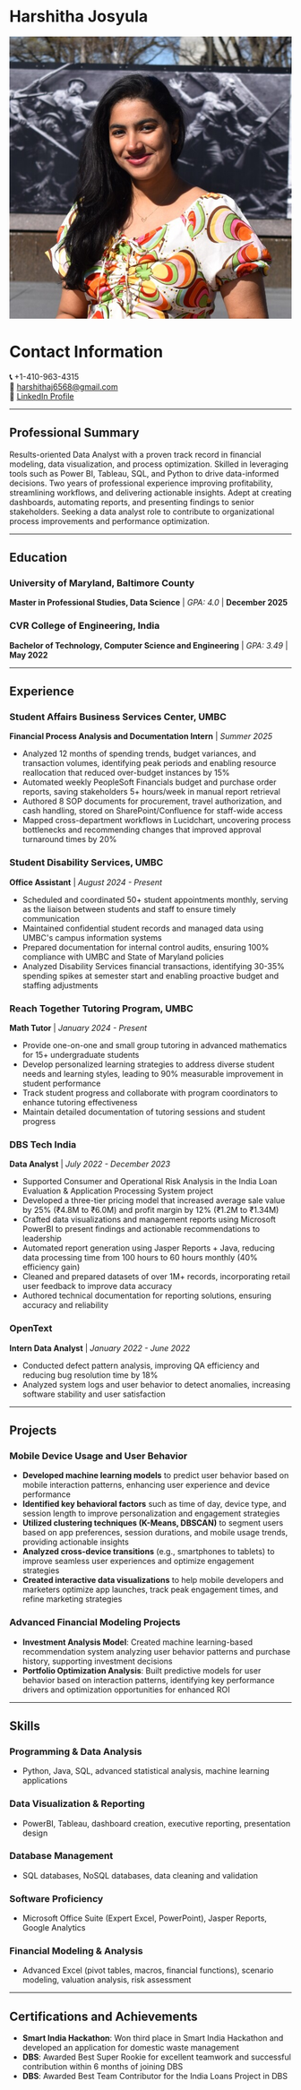 # Harshitha Josyula

![jpeg-optimizer_Headshot](https://github.com/harshithajosyula3112/UMBC-DATA606-Capstone/blob/main/docs/Headshot1.JPG)
# Contact Information

**📞** +1-410-963-4315  
**📧** [harshithaj6568@gmail.com](mailto:harshithaj6568@gmail.com)  
**🔗** [LinkedIn Profile](https://www.linkedin.com/in/harshitha-josyula-a348b91a8/)

---

## Professional Summary

Results-oriented Data Analyst with a proven track record in financial modeling, data visualization, and process optimization. Skilled in leveraging tools such as Power BI, Tableau, SQL, and Python to drive data-informed decisions. Two years of professional experience improving profitability, streamlining workflows, and delivering actionable insights. Adept at creating dashboards, automating reports, and presenting findings to senior stakeholders. Seeking a data analyst role to contribute to organizational process improvements and performance optimization.

---

## Education

### University of Maryland, Baltimore County
**Master in Professional Studies, Data Science** | *GPA: 4.0* | **December 2025**

### CVR College of Engineering, India
**Bachelor of Technology, Computer Science and Engineering** | *GPA: 3.49* | **May 2022**

---

## Experience

### Student Affairs Business Services Center, UMBC
**Financial Process Analysis and Documentation Intern** | *Summer 2025*

- Analyzed 12 months of spending trends, budget variances, and transaction volumes, identifying peak periods and enabling resource reallocation that reduced over-budget instances by 15%
- Automated weekly PeopleSoft Financials budget and purchase order reports, saving stakeholders 5+ hours/week in manual report retrieval
- Authored 8 SOP documents for procurement, travel authorization, and cash handling, stored on SharePoint/Confluence for staff-wide access
- Mapped cross-department workflows in Lucidchart, uncovering process bottlenecks and recommending changes that improved approval turnaround times by 20%

### Student Disability Services, UMBC
**Office Assistant** | *August 2024 - Present*

- Scheduled and coordinated 50+ student appointments monthly, serving as the liaison between students and staff to ensure timely communication
- Maintained confidential student records and managed data using UMBC's campus information systems
- Prepared documentation for internal control audits, ensuring 100% compliance with UMBC and State of Maryland policies
- Analyzed Disability Services financial transactions, identifying 30-35% spending spikes at semester start and enabling proactive budget and staffing adjustments

### Reach Together Tutoring Program, UMBC
**Math Tutor** | *January 2024 - Present*

- Provide one-on-one and small group tutoring in advanced mathematics for 15+ undergraduate students
- Develop personalized learning strategies to address diverse student needs and learning styles, leading to 90% measurable improvement in student performance
- Track student progress and collaborate with program coordinators to enhance tutoring effectiveness
- Maintain detailed documentation of tutoring sessions and student progress

### DBS Tech India
**Data Analyst** | *July 2022 - December 2023*

- Supported Consumer and Operational Risk Analysis in the India Loan Evaluation & Application Processing System project
- Developed a three-tier pricing model that increased average sale value by 25% (₹4.8M to ₹6.0M) and profit margin by 12% (₹1.2M to ₹1.34M)
- Crafted data visualizations and management reports using Microsoft PowerBI to present findings and actionable recommendations to leadership
- Automated report generation using Jasper Reports + Java, reducing data processing time from 100 hours to 60 hours monthly (40% efficiency gain)
- Cleaned and prepared datasets of over 1M+ records, incorporating retail user feedback to improve data accuracy
- Authored technical documentation for reporting solutions, ensuring accuracy and reliability

### OpenText
**Intern Data Analyst** | *January 2022 - June 2022*

- Conducted defect pattern analysis, improving QA efficiency and reducing bug resolution time by 18%
- Analyzed system logs and user behavior to detect anomalies, increasing software stability and user satisfaction

---

## Projects
### Mobile Device Usage and User Behavior
- **Developed machine learning models** to predict user behavior based on mobile interaction patterns, enhancing user experience and device performance
- **Identified key behavioral factors** such as time of day, device type, and session length to improve personalization and engagement strategies
- **Utilized clustering techniques (K-Means, DBSCAN)** to segment users based on app preferences, session durations, and mobile usage trends, providing actionable insights
- **Analyzed cross-device transitions** (e.g., smartphones to tablets) to improve seamless user experiences and optimize engagement strategies
- **Created interactive data visualizations** to help mobile developers and marketers optimize app launches, track peak engagement times, and refine marketing strategies

### Advanced Financial Modeling Projects
- **Investment Analysis Model**: Created machine learning-based recommendation system analyzing user behavior patterns and purchase history, supporting investment decisions
- **Portfolio Optimization Analysis**: Built predictive models for user behavior based on interaction patterns, identifying key performance drivers and optimization opportunities for enhanced ROI

---

## Skills

### Programming & Data Analysis
- Python, Java, SQL, advanced statistical analysis, machine learning applications

### Data Visualization & Reporting
- PowerBI, Tableau, dashboard creation, executive reporting, presentation design

### Database Management
- SQL databases, NoSQL databases, data cleaning and validation

### Software Proficiency
- Microsoft Office Suite (Expert Excel, PowerPoint), Jasper Reports, Google Analytics

### Financial Modeling & Analysis
- Advanced Excel (pivot tables, macros, financial functions), scenario modeling, valuation analysis, risk assessment

---

## Certifications and Achievements

- **Smart India Hackathon**: Won third place in Smart India Hackathon and developed an application for domestic waste management
- **DBS**: Awarded Best Super Rookie for excellent teamwork and successful contribution within 6 months of joining DBS
- **DBS**: Awarded Best Team Contributor for the India Loans Project in DBS
